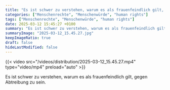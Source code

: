```yaml
---
title: "Es ist schwer zu verstehen, warum es als frauenfeindlich gilt, gegen Abtreibung zu sein."
categories: ["Menschenrechte", "Menschenwürde", "human rights"]
tags: ["Menschenrechte", "Menschenwürde", "human rights"]
date: 2025-03-12 15:45:27 +0100
summary: "Es ist schwer zu verstehen, warum es als frauenfeindlich gilt, gegen Abtreibung zu sein."
summaryImage: "2025-03-12_15.45.27.jpg"
keepImageRatio: true
draft: false
hideLastModified: false
---
```


{{< video src="/videos/distribution/2025-03-12_15.45.27.mp4" type="video/mp4" preload="auto" >}}

Es ist schwer zu verstehen, warum es als frauenfeindlich gilt, gegen Abtreibung zu sein.